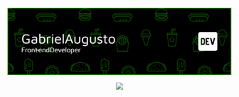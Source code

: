 
<p align="center">
  <img src="./github-header-image.png" alt="header-image">
</p>

<p align="center">
  <a href="https://skillicons.dev">
    <img src="https://skillicons.dev/icons?i=git,js,html,css,react" />
  </a>
</p>